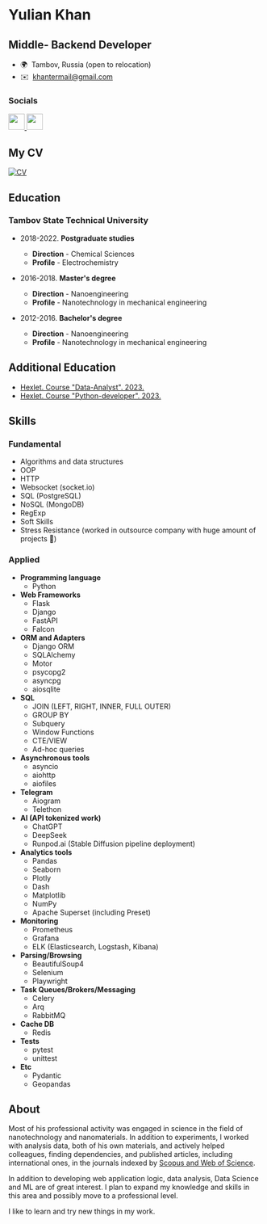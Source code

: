 Yulian Khan
===================================================================================================================================

Middle- Backend Developer
--------------------------------

* 🌍  Tambov, Russia (open to relocation)
* ✉️  [khantermail@gmail.com](mailto:khantermail@gmail.com)

### Socials

<p align="left"> <a href="https://discord.com/users/ikhanter" target="_blank" rel="noreferrer"> <picture> <source media="(prefers-color-scheme: dark)" srcset="undefined" /> <source media="(prefers-color-scheme: light)" srcset="https://raw.githubusercontent.com/danielcranney/readme-generator/main/public/icons/socials/discord.svg" /> <img src="https://raw.githubusercontent.com/danielcranney/readme-generator/main/public/icons/socials/discord.svg" width="32" height="32" /> </picture> </a> <a href="https://www.github.com/ikhanter" target="_blank" rel="noreferrer"> <picture> <source media="(prefers-color-scheme: dark)" srcset="https://raw.githubusercontent.com/danielcranney/readme-generator/main/public/icons/socials/github-dark.svg" /> <source media="(prefers-color-scheme: light)" srcset="https://raw.githubusercontent.com/danielcranney/readme-generator/main/public/icons/socials/github.svg" /> <img src="https://raw.githubusercontent.com/danielcranney/readme-generator/main/public/icons/socials/github.svg" width="32" height="32" /> </picture> </a> 

## My CV
[![CV](https://cv.hexlet.io/assets/logo-cv-ru-2ec8078d402256f56cf54a3d365bd574781e57defc6a4443c3e100f0af7b12ad.svg)](https://cv.hexlet.io/ru/resumes/3062)

## Education
### Tambov State Technical University
- 2018-2022. **Postgraduate studies**
  - **Direction** - Chemical Sciences
  - **Profile** - Electrochemistry
    
- 2016-2018. **Master's degree**
  - **Direction** - Nanoengineering
  - **Profile** - Nanotechnology in mechanical engineering
    
- 2012-2016. **Bachelor's degree**
  - **Direction** - Nanoengineering
  - **Profile** - Nanotechnology in mechanical engineering

## Additional Education
- [Hexlet. Course "Data-Analyst". 2023.](https://drive.google.com/file/d/1aMtdS4XlN76qhVj1gg7GYBiAktRL3Shc/view?usp=sharing)
- [Hexlet. Course "Python-developer". 2023.](https://drive.google.com/file/d/1IavhKYpEzmgJBGbTMAYZZTbDk_LRNVJd/view?usp=sharing)


## Skills
### Fundamental
- Algorithms and data structures
- OOP
- HTTP
- Websocket (socket.io)
- SQL (PostgreSQL)
- NoSQL (MongoDB)
- RegExp
- Soft Skills
- Stress Resistance (worked in outsource company with huge amount of projects 🥺)
### Applied
- **Programming language**
  - Python
- **Web Frameworks**
  - Flask
  - Django
  - FastAPI
  - Falcon
- **ORM and Adapters**
  - Django ORM
  - SQLAlchemy
  - Motor
  - psycopg2
  - asyncpg
  - aiosqlite
- **SQL**
  - JOIN (LEFT, RIGHT, INNER, FULL OUTER)
  - GROUP BY
  - Subquery
  - Window Functions
  - CTE/VIEW
  - Ad-hoc queries
- **Asynchronous tools**
  - asyncio
  - aiohttp
  - aiofiles
- **Telegram**
  - Aiogram
  - Telethon
- **AI (API tokenized work)**
  - ChatGPT
  - DeepSeek
  - Runpod.ai (Stable Diffusion pipeline deployment)
- **Analytics tools**
  - Pandas
  - Seaborn
  - Plotly
  - Dash
  - Matplotlib
  - NumPy
  - Apache Superset (including Preset)
- **Monitoring**
  - Prometheus
  - Grafana
  - ELK (Elasticsearch, Logstash, Kibana)
- **Parsing/Browsing**
  - BeautifulSoup4
  - Selenium
  - Playwright
- **Task Queues/Brokers/Messaging**
  - Celery
  - Arq
  - RabbitMQ
- **Cache DB**
  - Redis
- **Tests**
  - pytest
  - unittest
- **Etc**
  - Pydantic
  - Geopandas

## About
Most of his professional activity was engaged in science in the field of nanotechnology and nanomaterials. In addition to experiments, I worked with analysis data, both of his own materials, and actively helped colleagues, finding dependencies, and published articles, including international ones, in the journals indexed by [Scopus and Web of Science](https://www.scopus.com/authid/detail.uri?authorId=57200101107).

In addition to developing web application logic, data analysis, Data Science and ML are of great interest. I plan to expand my knowledge and skills in this area and possibly move to a professional level.

I like to learn and try new things in my work.
